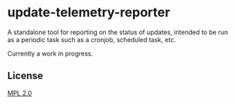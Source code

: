 # update-telemetry-reporter

A standalone tool for reporting on the status of updates, intended to be run
as a periodic task such as a cronjob, scheduled task, etc.

Currently a work in progress.

## License

[MPL 2.0](http://mozilla.org/MPL/2.0/)
